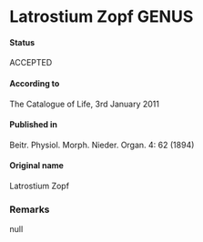 Latrostium Zopf GENUS
=======

#### Status
ACCEPTED

#### According to
The Catalogue of Life, 3rd January 2011

#### Published in
Beitr. Physiol. Morph. Nieder. Organ. 4: 62 (1894)

#### Original name
Latrostium Zopf

### Remarks
null